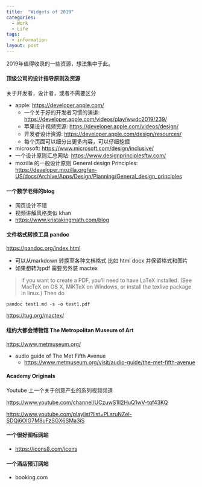 ```yaml
---
title:  "Widgets of 2019"
categories:
  - Work
  - Life
tags:
  - information
layout: post
---
```


2019年值得收录的一些资源，想法集中于此。


#### 顶级公司的设计指导原则及资源

关于开发者，设计者，或者不需要区分

- apple: https://developer.apple.com/
  - 一个关于好的开发者习惯的演讲: https://developer.apple.com/videos/play/wwdc2019/239/
  - 苹果设计视频资源: https://developer.apple.com/videos/design/
  - 开发者设计资源: https://developer.apple.com/design/resources/
  - 每个页面可以细分出更多内容，可以仔细挖掘
- microsoft: https://www.microsoft.com/design/inclusive/
- 一个设计原则汇总网站: https://www.designprinciplesftw.com/
- mozilla 的一般设计原则 General design Principles: https://developer.mozilla.org/en-US/docs/Archive/Apps/Design/Planning/General_design_principles

#### 一个数学老师的blog

  - 网页设计不错
  - 视频讲解风格类似 khan
  - https://www.kristakingmath.com/blog

#### 文件格式转换工具 pandoc

https://pandoc.org/index.html

- 可以从markdown 转换至各种文档格式 比如 html docx 并保留格式和图片
- 如果想转为pdf 需要另外装 mactex

> If you want to create a PDF, you’ll need to have LaTeX installed. (See MacTeX on OS X, MiKTeX on Windows, or install the texlive package in linux.) Then do

```
pandoc test1.md -s -o test1.pdf
```

https://tug.org/mactex/

#### 纽约大都会博物馆 The Metropolitan Museum of Art

https://www.metmuseum.org/

- audio guide of The Met Fifth Avenue
  - https://www.metmuseum.org/visit/audio-guide/the-met-fifth-avenue

#### Academy Originals

Youtube 上一个关于创意产业的系列视频频道

https://www.youtube.com/channel/UCzuwS1ll2HuQ1wV-tqf43KQ

https://www.youtube.com/playlist?list=PLsruNZel-SDQj6OIG7M8uFzSGX6SMa3iS


#### 一个很好图标网站

- https://icons8.com/icons

#### 一个酒店预订网站

- booking.com